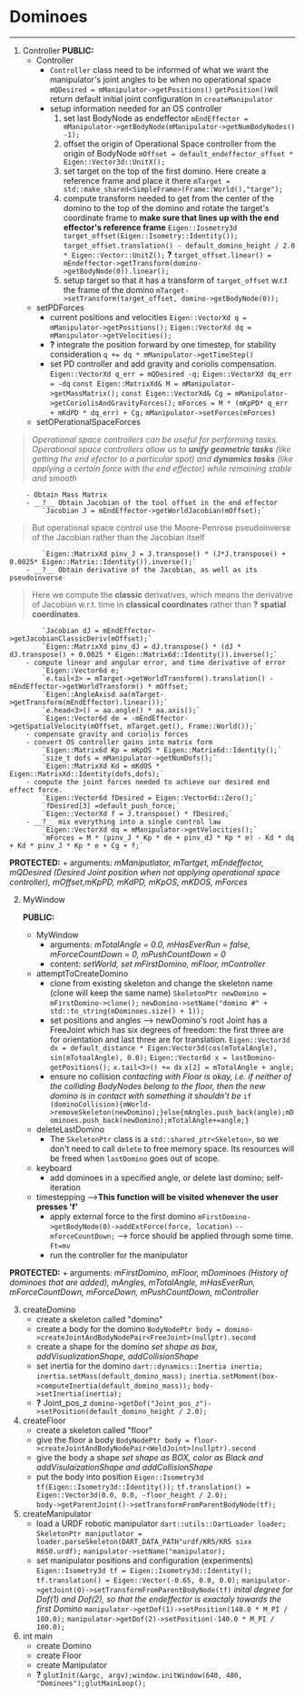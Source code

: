 # Dominoes
-----------------------------------
1. Controller
	__PUBLIC:__
    + Controller
    	- `Controller` class need to be informed of what we want the manipulator's joint angles to be when no operational space
    		`mQDesired = mManipulator->getPositions()`
            `getPosition()`wil return default initial joint configuration in `createManipulator`
    	- setup information needed for an OS controller
    		1. set last BodyNode as endeffector
    			`mEndEffector = mManipulator->getBodyNode(mManipulator->getNumBodyNodes() -1);`
    		2. offset the origin of Operational Space controller from the origin of BodyNode
    			`mOffset = default_endeffector_offset * Eigen::Vector3d::UnitX();`
    		3. set target on the top of the first domino. Here create a reference frame and place it there
    			`mTarget = std::make_shared<SimpleFrame>(Frame::World(),"targe");`
    		4. compute transform needed to get from the center of the domino to the top of the domino and rotate the target's coordinate frame to __make sure that lines up with the end effector's reference frame__
    			`Eigen::Iosmetry3d target_offset(Eigen::Isometry::Identity());`
                `target_offset.translation() - default_domino_height / 2.0 * Eigen::Vector::UnitZ();`
                __?__ `target_offset.linear() = mEndeffector->getTransform(domino->getBodyNode(0)).linear();`
    		5. setup target so that it has a transform of `target_offset` w.r.t the frame of the domino
    			`mTarget->setTransform(target_offset, domino->getBodyNode(0));`
    + setPDForces
    	- current positions and velocities
    		`Eigen::VectorXd q = mManipulator->getPositions();`
            `Eigen::VectorXd dq = mManipulator->getVelocities();`
		- __?__ integrate the position forward by one timestep, for stability consideration
			`q += dq * mManipulator->getTimeStep()`
        - set PD controller and add gravity and coriolis compensation.
            `Eigen::VectorXd q_err = mQDesired -q;`
            `Eigen::VectorXd dq_err = -dq`
            `const Eigen::MatrixXd& M = mManipulator->getMassMatrix();`
            `const Eigen::VectorXd& Cg = mManipulator->getCoriolisAndGravityForces();`
            `mForces = M * (mKpPD* q_err + mKdPD * dq_err) + Cg;`
            `mManipulator->setForces(mForces)`
    + setOPerationalSpaceForces
> _Operational space controllers can be useful for performing tasks. Operational space controllers allow us to __unify geometric tasks__ (like getting the end efector to a particular spot) and __dynamics tasks__ (like applying a certain force with the end effector) while remaining stable and smooth_

    	- Obtain Mass Matrix
    	- __?__ Obtain Jacobian of the tool offset in the end effector
    		`Jacobian J = mEndEffector->getWorldJacobian(mOffset);`
> But operational space control use the Moore-Penrose pseudoinverse of the Jacobian rather than the Jacobian itself
			
            `Eigen::MatrixXd pinv_J = J.transpose() * (J*J.transpose() + 0.0025* Eigen::Matrix::Identity()).inverse();`
		- __?__ Obtain derivative of the Jacobian, as well as its pseudoinverse
> Here we compute the __classic__ derivatives, which means the derivative of Jacobian w.r.t. time in __classical coordinates__ rather than __?__ __spatial coordinates__.

			`Jacobian dJ = mEndEffector->getJacobianClassicDeriv(mOffset);`
            `Eigen::MatrixXd pinv_dJ = dJ.transpose() * (dJ * dJ.transpose() + 0.0025 * Eigen::Matrix6d::Identity()).inverse();`
		- compute linear and angular error, and time derivative of error
			`Eigen::Vector6d e;`
            `e.tail<3> = mTarget->getWorldTransform().translation() - mEndEffector->getWorldTransform() * mOffset;`
            `Eigen::AngleAxisd aa(mTarget->getTransform(mEndEffector).linear());`
            `e.head<3>() = aa.angle() * aa.axis();`
            `Eigen::Vector6d de = -mEndEffector->getSpatialVelocity(mOffset, mTarget.get(), Frame::World());`
		- compensate gravity and coriolis forces
		- convert OS controller gains into matrix form
			`Eigen::Matrix6d Kp = mKpOS * Eigen::Matrix6d::Identity();`
            `size_t dofs = mManipulator->getNumDofs();`
            `Eigen::MatrixXd Kd = mKdOS * Eigen::MatrixXd::Identity(dofs,dofs);`
		- compute the joint forces needed to achieve our desired end effect force.
			`Eigen::Vector6d fDesired = Eigen::Vector6d::Zero();`
            `fDesired[3] =default_push_force;`
            `Eigen::VectorXd f = J.transpose() * fDesired;`
		- __?__ mix everything into a single control law
			`Eigen::VectorXd dq = mManipulator->getVelocities();`
            `mForces = M * (pinv_J * Kp * de + pinv_dJ * Kp * e) - Kd * dq + Kd * pinv_J * Kp * e + Cg + f;`

 __PROTECTED:__
    + arguments: _mManiputlator, mTartget, mEndeffector, mQDesired (Desired Joint position when not applying operational space controller), mOffset,mKpPD, mKdPD, mKpOS, mKDOS, mForces_
    
2. MyWindow

	__PUBLIC:__
    + MyWindow
    	- arguments: _mTotalAngle = 0.0, mHasEverRun = false, mForceCountDown = 0, mPushCountDown = 0_
    	- content: _setWorld, set mFirstDomino, mFloor, mController_
    + attemptToCreateDomino
    	- clone from existing skeleton and change the skeleton name (clone  will keep the same name)
    		`SkeletonPtr newDomino = mFirstDomino->clone();`
            `newDomino->setName("domino #" + std::to_string(mDominoes.size() + 1));`
		- set positions and angles --> newDomino's root Joint has a FreeJoint which has six degrees of freedom: the first three are for orientation and last three are for translation.
			`Eigen::Vector3d dx = default_distance * Eigen:Vector3d(cos(mTotalAngle), sin(mTotoalAngle), 0.0);`
            `Eigen::Vector6d x = lastDomino-getPositions();`
            `x.tail<3>() += dx`
            `x[2] = mTotalAngle + angle;`
        - ensure no collision
        	_contacting with Floor is okay, i.e. if neither of the colliding BodyNodes belong to the floor, then the new domino is in contact with something it shouldn't be_
            ```if (dominoCollision){mWorld->removeSkeleton(newDomino);}else{mAngles.push_back(angle);mDominoes.push_back(newDomino);mTotalAngle+=angle;}```
    + deleteLastDomino
    	- The `SkeletonPtr` class is a `std::shared_ptr<Skeleton>`, so we don't need to call `delete` to free memory space. Its resources will be freed when `lastDomino` goes out of scope.
    + keyboard
    	- add dominoes in a specified angle, or delete last domino; self-iteration
    + timestepping -->__This function will be visited whenever the user presses 'f'__
		- apply external force to the first domino
			`mFirstDomino->getBodyNode(0)->addExtForce(force, location)`
            `--mforceCountDown;` --> force should be applied through some time. `Ft=mv`
		- run the controller for the manipulator

 __PROTECTED:__
    + arguments: _mFirstDomino, mFloor, mDominoes (History of dominoes that are added), mAngles, mTotalAngle, mHasEverRun, mForceCountDown, mForceDown, mPushCountDown, mController_
    	
3. createDomino
	+ create a skeleton called "domino"
	+ create a body for the domino
		`BodyNodePtr body = domino->createJointAndBodyNodePair<FreeJoint>(nullptr).second`
    + create a shape for the domino
    	_set shape as box, addVisualizationShape, addCollisionShape_
    + set inertia for the domino
    	`dart::dynamics::Inertia inertia;`
        `inertia.setMass(default_domino_mass);`
        `inertia.setMoment(box->computeInertia(default_domino_mass));`
        `body->setInertia(inertia);`
	+ __?__ Joint_pos_z
		`domino->getDof("Joint_pos_z")->setPosition(default_domino_height / 2.0);`
4. createFloor
	+ create a skeleton called "floor"
	+ give the floor a body
		`BodyNodePtr body = floor->createJointAndBodyNodePair<WeldJoint>(nullptr).second`
	+ give the body a shape
		_set shape as BOX, color as Black and addVisulaizationShape and addCollisionShape_
	+ put the body into position
		`Eigen::Isometry3d tf(Eigen::Isometry3d::Identity());`
       `tf.translation() = Eigen::Vector3d(0.0, 0.0, -floor_height / 2.0);`       
		`body->getParentJoint()->setTransformFromParentBodyNode(tf);` 
5. createManipulator
	+ load a URDF robotic manipulator
		`dart::utils::DartLoader loader;`
        `SkeletonPtr maniputlator = loader.parseSkeleton(DART_DATA_PATH"urdf/KR5/KR5 sixx R650.urdf);`
        `manipulator->setName("manipulator);`
	+ set manipulator positions and configuration (experiments)
		`Eigen::Isometry3d tf = Eigen::Isometry3d::Identity();`
        `tf.translation() = Eigen::Vector(-0.65, 0.0, 0.0);`
        `manipulator->getJoint(0)->setTransformFromParentBodyNode(tf)`
        _inital degree for Dof(1) and Dof(2), so that the endeffector is exactaly towards the first Domino_
        `manipulator->getDof(1)->setPosition(140.0 * M_PI / 180.0);`
        `manipulator->getDof(2)->setPosition(-140.0 * M_PI / 180.0);`
6. int main
	+ create Domino
	+ create Floor
	+ create Manipulator
	+ __?__ `glutInit(&argc, argv);window.initWindow(640, 480, "Dominoes");glutMainLoop();`